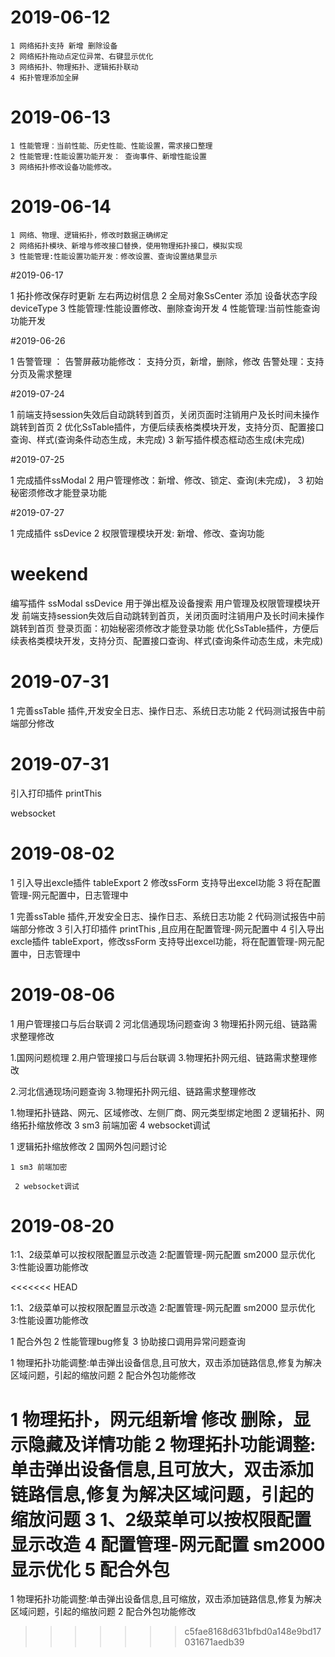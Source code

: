 # 2019-06-12
    1 网络拓扑支持 新增 删除设备
    2 网络拓扑拖动点定位异常、右键显示优化
    3 网络拓扑、物理拓扑、逻辑拓扑联动
    4 拓扑管理添加全屏


# 2019-06-13
    1 性能管理：当前性能、历史性能、性能设置，需求接口整理
    2 性能管理:性能设置功能开发： 查询事件、新增性能设置
    3 网络拓扑修改设备功能修改。



# 2019-06-14
    1 网络、物理、逻辑拓扑，修改时数据正确绑定
    2 网络拓扑模块、新增与修改接口替换，使用物理拓扑接口，模拟实现
    3 性能管理:性能设置功能开发：修改设置、查询设置结果显示
        


#2019-06-17

1 拓扑修改保存时更新 左右两边树信息
2 全局对象SsCenter 添加 设备状态字段 deviceType
3 性能管理:性能设置修改、删除查询开发
4 性能管理:当前性能查询功能开发




#2019-06-26

1  告警管理 ： 告警屏蔽功能修改： 支持分页，新增，删除，修改
              告警处理：支持分页及需求整理



#2019-07-24

1 前端支持session失效后自动跳转到首页，关闭页面时注销用户及长时间未操作跳转到首页
2 优化SsTable插件，方便后续表格类模块开发，支持分页、配置接口查询、样式(查询条件动态生成，未完成)
3 新写插件模态框动态生成(未完成)



#2019-07-25

1 完成插件ssModal 
2 用户管理修改：新增、修改、锁定、查询(未完成)，
3 初始秘密须修改才能登录功能




#2019-07-27

1 完成插件 ssDevice 
2 权限管理模块开发: 新增、修改、查询功能


# weekend 

编写插件  ssModal  ssDevice 用于弹出框及设备搜索
用户管理及权限管理模块开发
前端支持session失效后自动跳转到首页，关闭页面时注销用户及长时间未操作跳转到首页
登录页面：初始秘密须修改才能登录功能
优化SsTable插件，方便后续表格类模块开发，支持分页、配置接口查询、样式(查询条件动态生成，未完成)



# 2019-07-31

1 完善ssTable 插件,开发安全日志、操作日志、系统日志功能
2 代码测试报告中前端部分修改




# 2019-07-31
 引入打印插件 printThis 
 
 websocket 


 
# 2019-08-02

 1 引入导出excle插件 tableExport 
 2 修改ssForm 支持导出excel功能
 3 将在配置管理-网元配置中，日志管理中
    


1 完善ssTable 插件,开发安全日志、操作日志、系统日志功能
2 代码测试报告中前端部分修改
3 引入打印插件 printThis ,且应用在配置管理-网元配置中
4 引入导出excle插件 tableExport，修改ssForm 支持导出excel功能，将在配置管理-网元配置中，日志管理中
    



# 2019-08-06

1 用户管理接口与后台联调
2 河北信通现场问题查询
3 物理拓扑网元组、链路需求整理修改





1.国网问题梳理
2.用户管理接口与后台联调
3.物理拓扑网元组、链路需求整理修改



2.河北信通现场问题查询
3.物理拓扑网元组、链路需求整理修改




1.物理拓扑链路、网元、区域修改、左侧厂商、网元类型绑定地图
2 逻辑拓扑、网络拓扑缩放修改
3 sm3 前端加密
4 websocket调试

1 逻辑拓扑缩放修改
2 国网外包问题讨论

 	1 sm3 前端加密

     2 websocket调试



# 2019-08-20

1:1、2级菜单可以按权限配置显示改造
2:配置管理-网元配置 sm2000 显示优化
3:性能设置功能修改



<<<<<<< HEAD


1:1、2级菜单可以按权限配置显示改造
2:配置管理-网元配置 sm2000 显示优化
3:性能设置功能修改



1 配合外包
2 性能管理bug修复
3 协助接口调用异常问题查询



1 物理拓扑功能调整:单击弹出设备信息,且可放大，双击添加链路信息,修复为解决区域问题，引起的缩放问题
2 配合外包功能修改



1 物理拓扑，网元组新增 修改 删除，显示隐藏及详情功能 2 物理拓扑功能调整:单击弹出设备信息,且可放大，双击添加链路信息,修复为解决区域问题，引起的缩放问题 3 1、2级菜单可以按权限配置显示改造 4 配置管理-网元配置 sm2000 显示优化 5 配合外包
=======
1 物理拓扑功能调整:单击弹出设备信息,且可缩放，双击添加链路信息,修复为解决区域问题，引起的缩放问题
2 配合外包功能修改
>>>>>>> c5fae8168d631bfbd0a148e9bd17031671aedb39
